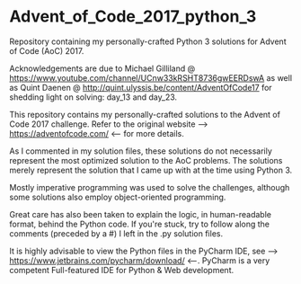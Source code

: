 # Advent_of_Code_2017_python_3
Repository containing my personally-crafted Python 3 solutions for Advent of Code (AoC) 2017.

Acknowledgements are due to Michael Gilliland @ https://www.youtube.com/channel/UCnw33kRSHT8736gwEERDswA
as well as Quint Daenen @ http://quint.ulyssis.be/content/AdventOfCode17
for shedding light on solving: day_13 and day_23.

This repository contains my personally-crafted solutions to the Advent of Code 2017 challenge.
Refer to the original website --> https://adventofcode.com/ <-- for more details.

As I commented in my solution files, these solutions do not necessarily represent the most optimized solution to the AoC problems.
The solutions merely represent the solution that I came up with at the time using Python 3.

Mostly imperative programming was used to solve the challenges, although some solutions also employ object-oriented programming.

Great care has also been taken to explain the logic, in human-readable format, behind the Python code.
If you're stuck, try to follow along the comments (preceded by a #) I left in the .py solution files.

It is highly advisable to view the Python files in the PyCharm IDE, see --> https://www.jetbrains.com/pycharm/download/ <--.
PyCharm is a very competent Full-featured IDE for Python & Web development.
